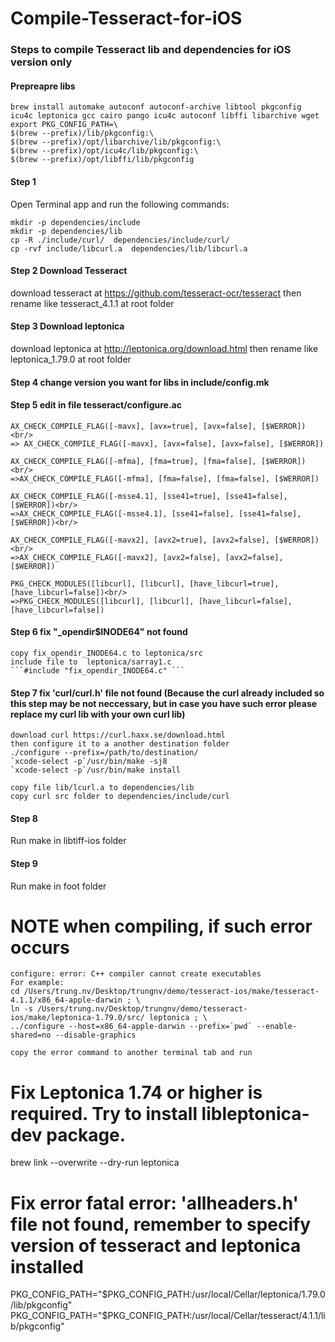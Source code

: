 # Compile-Tesseract-for-iOS


### Steps to compile Tesseract lib and dependencies for iOS version only

#### Prepreapre libs
```
brew install automake autoconf autoconf-archive libtool pkgconfig icu4c leptonica gcc cairo pango icu4c autoconf libffi libarchive wget
export PKG_CONFIG_PATH=\
$(brew --prefix)/lib/pkgconfig:\
$(brew --prefix)/opt/libarchive/lib/pkgconfig:\
$(brew --prefix)/opt/icu4c/lib/pkgconfig:\
$(brew --prefix)/opt/libffi/lib/pkgconfig
```

#### Step 1

Open Terminal app and run the following commands:<br/>
```
mkdir -p dependencies/include
mkdir -p dependencies/lib
cp -R ./include/curl/  dependencies/include/curl/
cp -rvf include/libcurl.a  dependencies/lib/libcurl.a
```

#### Step 2  Download Tesseract
download tesseract at https://github.com/tesseract-ocr/tesseract
then rename like tesseract_4.1.1 at root folder

#### Step 3 Download leptonica
download leptonica at  http://leptonica.org/download.html
then rename like leptonica_1.79.0 at root folder

#### Step 4 change version you want for libs in include/config.mk


#### Step 5 edit in file tesseract/configure.ac 
```
AX_CHECK_COMPILE_FLAG([-mavx], [avx=true], [avx=false], [$WERROR])<br/>
=> AX_CHECK_COMPILE_FLAG([-mavx], [avx=false], [avx=false], [$WERROR])

AX_CHECK_COMPILE_FLAG([-mfma], [fma=true], [fma=false], [$WERROR])<br/>
=>AX_CHECK_COMPILE_FLAG([-mfma], [fma=false], [fma=false], [$WERROR])

AX_CHECK_COMPILE_FLAG([-msse4.1], [sse41=true], [sse41=false], [$WERROR])<br/>
=>AX_CHECK_COMPILE_FLAG([-msse4.1], [sse41=false], [sse41=false], [$WERROR])<br/>

AX_CHECK_COMPILE_FLAG([-mavx2], [avx2=true], [avx2=false], [$WERROR])<br/>
=>AX_CHECK_COMPILE_FLAG([-mavx2], [avx2=false], [avx2=false], [$WERROR])

PKG_CHECK_MODULES([libcurl], [libcurl], [have_libcurl=true], [have_libcurl=false])<br/>
=>PKG_CHECK_MODULES([libcurl], [libcurl], [have_libcurl=false], [have_libcurl=false])
```

#### Step 6 fix "_opendir$INODE64" not found
    copy fix_opendir_INODE64.c to leptonica/src
    include file to  leptonica/sarray1.c
    ```#include "fix_opendir_INODE64.c" ```    

#### Step 7 fix 'curl/curl.h' file not found (Because the curl already included so this step may be not neccessary, but in case you have such error please replace my curl lib with your own curl lib)      
    download curl https://curl.haxx.se/download.html
    then configure it to a another destination folder    
    ./configure --prefix=/path/to/destination/
    `xcode-select -p`/usr/bin/make -sj8 
    `xcode-select -p`/usr/bin/make install
    
    copy file lib/lcurl.a to dependencies/lib
    copy curl src folder to dependencies/include/curl    


#### Step 8
Run make in libtiff-ios folder

#### Step 9
Run make in foot folder

# NOTE when compiling, if such error occurs    
    configure: error: C++ compiler cannot create executables        
    For example:    
    cd /Users/trung.nv/Desktop/trungnv/demo/tesseract-ios/make/tesseract-4.1.1/x86_64-apple-darwin ; \
	ln -s /Users/trung.nv/Desktop/trungnv/demo/tesseract-ios/make/leptonica-1.79.0/src/ leptonica ; \
	../configure --host=x86_64-apple-darwin --prefix=`pwd` --enable-shared=no --disable-graphics
    
    copy the error command to another terminal tab and run   

# Fix  Leptonica 1.74 or higher is required. Try to install libleptonica-dev package.
brew link --overwrite --dry-run leptonica

# Fix error fatal error: 'allheaders.h' file not found, remember to specify version of tesseract and leptonica installed
PKG_CONFIG_PATH="$PKG_CONFIG_PATH:/usr/local/Cellar/leptonica/1.79.0/lib/pkgconfig"
PKG_CONFIG_PATH="$PKG_CONFIG_PATH:/usr/local/Cellar/tesseract/4.1.1/lib/pkgconfig"
